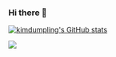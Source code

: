 ### Hi there 👋

[![kimdumpling's GitHub stats](https://github-readme-stats.vercel.app/api?username=kimdumpling&show_icons=true&theme=tokyonight)](https://github.com/anuraghazra/github-readme-stats)


<img src="https://img.shields.io/badge/Python-3776AB?style=for-the-badge&logo=Python&logoColor=white">
